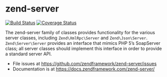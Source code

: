 # zend-server

[![Build Status](https://secure.travis-ci.org/zendframework/zend-server.svg?branch=master)](https://secure.travis-ci.org/zendframework/zend-server)
[![Coverage Status](https://coveralls.io/repos/github/zendframework/zend-server/badge.svg?branch=master)](https://coveralls.io/github/zendframework/zend-server?branch=master)

The zend-server family of classes provides functionality for the various server
classes, including `Zend\XmlRpc\Server` and `Zend\Json\Server`.
`Zend\Server\Server` provides an interface that mimics PHP 5’s SoapServer class;
all server classes should implement this interface in order to provide a standard
server API.

- File issues at https://github.com/zendframework/zend-server/issues
- Documentation is at https://docs.zendframework.com/zend-server/
